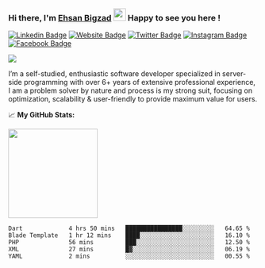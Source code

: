 ### Hi there, I'm <a href="https://teamartisans.com" target="_blank">Ehsan Bigzad</a> <img src="https://media.giphy.com/media/hvRJCLFzcasrR4ia7z/giphy.gif" width="25px"> Happy to see you here !

[![Linkedin Badge](https://img.shields.io/badge/-LinkedIn-0e76a8?style=flat-square&logo=Linkedin&logoColor=white)](https://linkedin.com/in/EhsanBigzad)
[![Website Badge](https://img.shields.io/badge/Website-3b5998?style=flat-square&logo=google-chrome&logoColor=white)](https://teamartisans.com)
[![Twitter Badge](https://img.shields.io/badge/-Twitter-00acee?style=flat-square&logo=Twitter&logoColor=white)](https://twitter.com/EhsanBigzad)
[![Instagram Badge](https://img.shields.io/badge/-Instagram-e4405f?style=flat-square&logo=Instagram&logoColor=white)](https://instagram.com/ehsanbigzad/)
[![Facebook Badge](https://img.shields.io/badge/-Facebook-0088cc?style=flat-square&logo=Facebook&logoColor=white)](https://facebook.com/EhsanBigzad7)

![](https://visitor-badge.glitch.me/badge?page_id=ehsanbigzad.ehsanbigzad) 

I’m a self-studied, enthusiastic software developer specialized in server-side programming with over 6+ years of extensive professional experience, I am a problem solver by nature and process is my strong suit, focusing on optimization, scalability & user-friendly to provide maximum value for users.

📈  **My GitHub Stats:**


<p>
  <img height="180em" src="https://github-readme-stats.vercel.app/api?username=ehsanbigzad&show_icons=true&hide_border=true&count_private=true&include_all_commits=true&theme=algolia" />
</p>

<!--START_SECTION:waka-->
```text
Dart             4 hrs 50 mins   ████████████████░░░░░░░░░   64.65 % 
Blade Template   1 hr 12 mins    ████░░░░░░░░░░░░░░░░░░░░░   16.10 % 
PHP              56 mins         ███░░░░░░░░░░░░░░░░░░░░░░   12.50 % 
XML              27 mins         █▓░░░░░░░░░░░░░░░░░░░░░░░   06.19 % 
YAML             2 mins          ░░░░░░░░░░░░░░░░░░░░░░░░░   00.55 % 
```
<!--END_SECTION:waka-->

